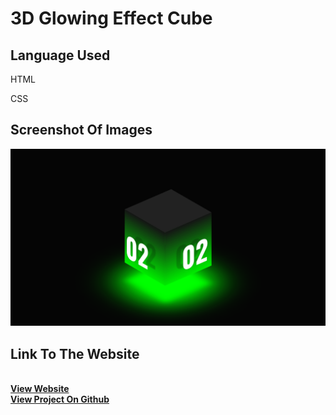 <h1> 3D Glowing Effect Cube </h1>

<h2>Language Used</h2>
<p>HTML</p>
<p>CSS</p>
<h2>Screenshot Of Images</h2>
<img src="./images/Screenshot (173).png" />
<h2>Link To The Website</h2>
<br/>
<a href="https://vigilant-visvesvaraya-6cbb91.netlify.app/"><strong>View Website</strong></a>
<br/>
<a href="https://github.com/Shubham56-droid/HTML-CSS-JavaScript-Projects/new/main/3D_Glowing_Cube"><strong>View Project On Github</strong></a>
